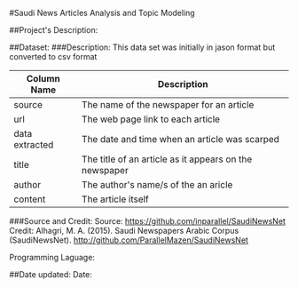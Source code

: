 #Saudi News Articles Analysis and Topic Modeling

##Project's Description:

##Dataset: 
###Description: 
This data set was initially in jason format but converted to csv format

| **Column Name**  | **Description** |
| ------------- | ------------- |
| source  | The name of the newspaper for an article  |
| url  | The web page link to each article   |
| data extracted | The date and time when an article was scarped|
| title  | The title of an article as it appears on the newspaper|
| author  | The author's name/s  of the an aricle  |
| content | The article itself   |

###Source and Credit: 
Source: https://github.com/inparallel/SaudiNewsNet
Credit: Alhagri, M. A. (2015). Saudi Newspapers Arabic Corpus (SaudiNewsNet). http://github.com/ParallelMazen/SaudiNewsNet

Programming Laguage: 

##Date updated: 
Date: 


